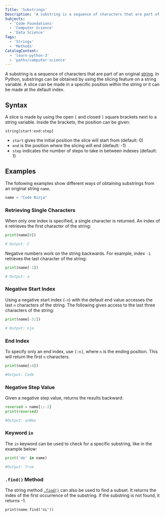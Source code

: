 ```yaml
---
Title: 'Substrings'
Description: 'A substring is a sequence of characters that are part of an original string.'
Subjects:
  - 'Code Foundations'
  - 'Computer Science'
  - 'Data Science'
Tags:
  - 'Strings'
  - 'Methods'
CatalogContent:
  - 'learn-python-3'
  - 'paths/computer-science'
---
```


A substring is a sequence of characters that are part of an original [string](https://www.codecademy.com/resources/docs/python/strings). In Python, substrings can be obtained by using the slicing feature on a string variable. A slice can be made in a specific position within the string or it can be made at the default index.

## Syntax

A slice is made by using the open `[` and closed `]` square brackets next to a string variable. Inside the brackets, the position can be given:

```psuedo
string[start:end:step]
```

- `start` gives the initial position the slice will start from (default: 0)
- `end` is the position where the slicing will end (default: -1)
- `step` indicates the number of steps to take in between indexes (default: 1)

## Examples

The following examples show different ways of obtaining substrings from an original string `name`.

```py
name = "Code Ninja"
```

### Retrieving Single Characters

When only one index is specified, a single character is returned. An index of `0` retrieves the first character of the string:

```py
print(name[0])

# Output: C
```

Negative numbers work on the string backwards. For example, index `-1` retrieves the last character of the string:

```py
print(name[-1])

# Output: a
```

### Negative Start Index

Using a negative start index (`-n`) with the default end value accesses the last `n` characters of the string. The following gives access to the last three characters of the string:

```py
print(name[-3:])

# Output: nja
```

### End Index

To specify only an end index, use `[:n]`, where `n` is the ending position. This will return the first `n` characters.

```py
print(name[:4])

#Output: Code
```

### Negative Step Value

Given a negative step value, returns the results backward:

```py
reversed = name[::-2]
print(reversed)

#Output: anNeo
```

### Keyword `in`

The `in` keyword can be used to check for a specific substring, like in the example below:

```py
print('de' in name)

#Output: True
```

### `.find()` Method

The string method [`.find()`](https://www.codecademy.com/resources/docs/python/strings/find) can also be used to find a subset. It returns the index of the first occurrence of the substring. If the substring is not found, it returns -1.

```codebyte/python
print(name.find('ni'))
```
